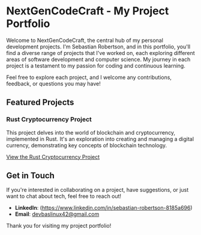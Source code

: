 # NextGenCodeCraft - My Project Portfolio

Welcome to NextGenCodeCraft, the central hub of my personal development projects. I'm Sebastian Robertson, and in this portfolio, you'll find a diverse range of projects that I've worked on, each exploring different areas of software development and computer science. My journey in each project is a testament to my passion for coding and continuous learning.

Feel free to explore each project, and I welcome any contributions, feedback, or questions you may have!

## Featured Projects

### Rust Cryptocurrency Project

This project delves into the world of blockchain and cryptocurrency, implemented in Rust. It's an exploration into creating and managing a digital currency, demonstrating key concepts of blockchain technology.

[View the Rust Cryptocurrency Project](https://github.com/devseb19/crypto-rust-project)

## Get in Touch

If you're interested in collaborating on a project, have suggestions, or just want to chat about tech, feel free to reach out!

- **LinkedIn**: (<https://www.linkedin.com/in/sebastian-robertson-8185a696>)
- **Email**: <devbaslinux42@gmail.com>

Thank you for visiting my project portfolio!
